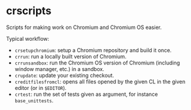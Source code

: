 # crscripts

Scripts for making work on Chromium and Chromium OS easier.

Typical workflow:

* `crsetupchromium`: setup a Chromium repository and build it once.
* `crrun`: run a locally built version of Chromium.
* `crrunsandbox`: run the Chromium OS version of Chromium (including window manager, etc.)
  in a sandbox.
* `crupdate`: update your existing checkout.
* `creditfilesfromcl`: opens all files opened by the given CL in the given 
  editor (or in `$EDITOR`).
* `crtest`: run the set of tests given as argument, for instance 
`base_unittests`.
